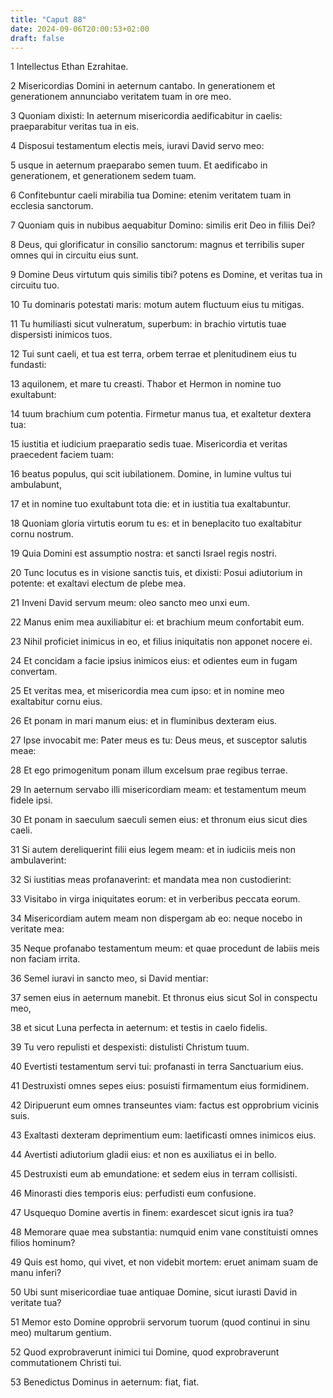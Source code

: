 ```yaml
---
title: "Caput 88"
date: 2024-09-06T20:00:53+02:00
draft: false
---
```



1 Intellectus Ethan Ezrahitae.

2 Misericordias Domini in aeternum cantabo. In generationem et generationem annunciabo veritatem tuam in ore meo.

3 Quoniam dixisti: In aeternum misericordia aedificabitur in caelis: praeparabitur veritas tua in eis.

4 Disposui testamentum electis meis, iuravi David servo meo:

5 usque in aeternum praeparabo semen tuum. Et aedificabo in generationem, et generationem sedem tuam.

6 Confitebuntur caeli mirabilia tua Domine: etenim veritatem tuam in ecclesia sanctorum.

7 Quoniam quis in nubibus aequabitur Domino: similis erit Deo in filiis Dei?

8 Deus, qui glorificatur in consilio sanctorum: magnus et terribilis super omnes qui in circuitu eius sunt.

9 Domine Deus virtutum quis similis tibi? potens es Domine, et veritas tua in circuitu tuo.

10 Tu dominaris potestati maris: motum autem fluctuum eius tu mitigas.

11 Tu humiliasti sicut vulneratum, superbum: in brachio virtutis tuae dispersisti inimicos tuos.

12 Tui sunt caeli, et tua est terra, orbem terrae et plenitudinem eius tu fundasti:

13 aquilonem, et mare tu creasti. Thabor et Hermon in nomine tuo exultabunt:

14 tuum brachium cum potentia. Firmetur manus tua, et exaltetur dextera tua:

15 iustitia et iudicium praeparatio sedis tuae. Misericordia et veritas praecedent faciem tuam:

16 beatus populus, qui scit iubilationem. Domine, in lumine vultus tui ambulabunt,

17 et in nomine tuo exultabunt tota die: et in iustitia tua exaltabuntur.

18 Quoniam gloria virtutis eorum tu es: et in beneplacito tuo exaltabitur cornu nostrum.

19 Quia Domini est assumptio nostra: et sancti Israel regis nostri.

20 Tunc locutus es in visione sanctis tuis, et dixisti: Posui adiutorium in potente: et exaltavi electum de plebe mea.

21 Inveni David servum meum: oleo sancto meo unxi eum.

22 Manus enim mea auxiliabitur ei: et brachium meum confortabit eum.

23 Nihil proficiet inimicus in eo, et filius iniquitatis non apponet nocere ei.

24 Et concidam a facie ipsius inimicos eius: et odientes eum in fugam convertam.

25 Et veritas mea, et misericordia mea cum ipso: et in nomine meo exaltabitur cornu eius.

26 Et ponam in mari manum eius: et in fluminibus dexteram eius.

27 Ipse invocabit me: Pater meus es tu: Deus meus, et susceptor salutis meae:

28 Et ego primogenitum ponam illum excelsum prae regibus terrae.

29 In aeternum servabo illi misericordiam meam: et testamentum meum fidele ipsi.

30 Et ponam in saeculum saeculi semen eius: et thronum eius sicut dies caeli.

31 Si autem dereliquerint filii eius legem meam: et in iudiciis meis non ambulaverint:

32 Si iustitias meas profanaverint: et mandata mea non custodierint:

33 Visitabo in virga iniquitates eorum: et in verberibus peccata eorum.

34 Misericordiam autem meam non dispergam ab eo: neque nocebo in veritate mea:

35 Neque profanabo testamentum meum: et quae procedunt de labiis meis non faciam irrita.

36 Semel iuravi in sancto meo, si David mentiar:

37 semen eius in aeternum manebit. Et thronus eius sicut Sol in conspectu meo,

38 et sicut Luna perfecta in aeternum: et testis in caelo fidelis.

39 Tu vero repulisti et despexisti: distulisti Christum tuum.

40 Evertisti testamentum servi tui: profanasti in terra Sanctuarium eius.

41 Destruxisti omnes sepes eius: posuisti firmamentum eius formidinem.

42 Diripuerunt eum omnes transeuntes viam: factus est opprobrium vicinis suis.

43 Exaltasti dexteram deprimentium eum: laetificasti omnes inimicos eius.

44 Avertisti adiutorium gladii eius: et non es auxiliatus ei in bello.

45 Destruxisti eum ab emundatione: et sedem eius in terram collisisti.

46 Minorasti dies temporis eius: perfudisti eum confusione.

47 Usquequo Domine avertis in finem: exardescet sicut ignis ira tua?

48 Memorare quae mea substantia: numquid enim vane constituisti omnes filios hominum?

49 Quis est homo, qui vivet, et non videbit mortem: eruet animam suam de manu inferi?

50 Ubi sunt misericordiae tuae antiquae Domine, sicut iurasti David in veritate tua?

51 Memor esto Domine opprobrii servorum tuorum (quod continui in sinu meo) multarum gentium.

52 Quod exprobraverunt inimici tui Domine, quod exprobraverunt commutationem Christi tui.

53 Benedictus Dominus in aeternum: fiat, fiat.

